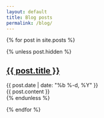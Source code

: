 ```yaml
---
layout: default
title: Blog posts
permalink: /blog/
---
```


{% for post in site.posts %}

{% unless post.hidden %}
<article class='post'>
  <h1 class='post-title'>
    <a href="{{ site.path }}{{ post.url }}">
      {{ post.title }}
    </a>
  </h1>
  <div class="post-date">{{ post.date | date: "%b %-d, %Y" }}</div>
  {{ post.content }}
</article>
{% endunless %}

{% endfor %}